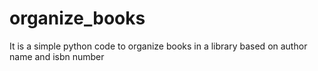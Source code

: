 # organize_books
It is a simple python code to organize books in a library based on author name and isbn number
